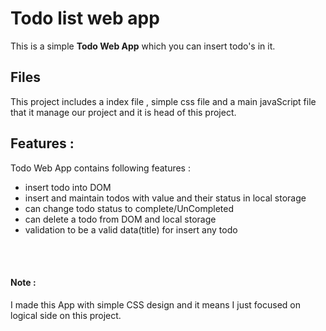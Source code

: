 # Todo list web app
This is a simple **Todo Web App** which you can insert todo's in it.

## Files

This project includes a index file , simple css file and a main javaScript file that it manage our project and it is head of this project.

## Features :
Todo Web App contains following features :
- insert todo into DOM
- insert and maintain todos with value and their status in local storage
- can change todo status to complete/UnCompleted
- can delete a todo from DOM and local storage
- validation to be a valid data(title) for insert any todo

<br/><br/>

#### Note :
I made this App with simple CSS design and it means I just focused on logical side on this project.
